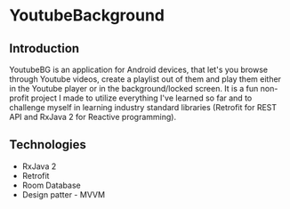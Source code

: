 # YoutubeBackground
## Introduction

YoutubeBG is an application for Android devices, that let's you browse through Youtube videos, create a playlist out of them and play them either in the Youtube player or in the background/locked screen. It is a fun non-profit project I made to utilize everything I've learned so far and to challenge myself in learning industry standard libraries (Retrofit for REST API and RxJava 2 for Reactive programming).

## Technologies

- RxJava 2
- Retrofit
- Room Database
- Design patter - MVVM
